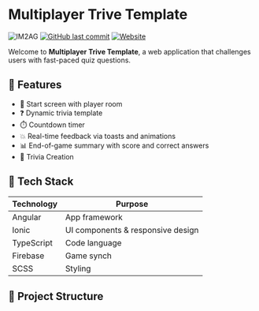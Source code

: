 # Multiplayer Trive Template

![IM2AG](https://img.shields.io/badge/IM2AG-Seal%20of%20Quality-blue)
[![GitHub last commit](https://img.shields.io/github/last-commit/fx73/A-Font-Quiz)](https://github.com/Fx73/A-Font-Quiz)
[![Website](https://img.shields.io/website?down_message=down&up_message=afontquiz.web.app&url=https%3A%2F%2Fafontquiz.web.app)](http://afontquiz.web.app)

Welcome to **Multiplayer Trive Template**, a web application that challenges users with fast-paced quiz questions.

## 🧠 Features

- 🏁 Start screen with player room
- ❓ Dynamic trivia template
- ⏱️ Countdown timer
- 💥 Real-time feedback via toasts and animations
- 📊 End-of-game summary with score and correct answers
- 🎨 Trivia Creation

## 🚀 Tech Stack

| Technology | Purpose                           |
| ---------- | --------------------------------- |
| Angular    | App framework                     |
| Ionic      | UI components & responsive design |
| TypeScript | Code language                     |
| Firebase   | Game synch                        |
| SCSS       | Styling                           |

## 📁 Project Structure
